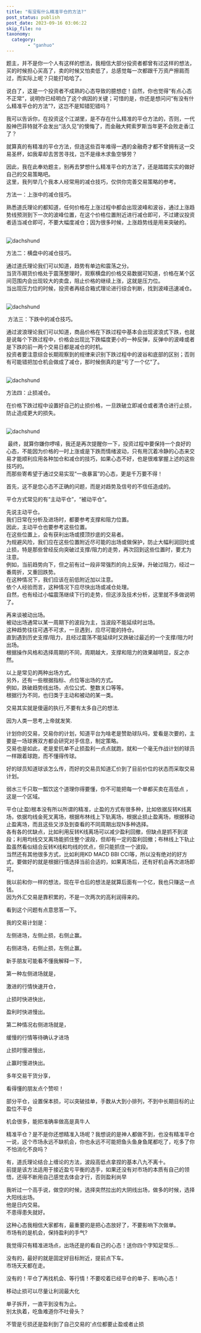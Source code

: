 ```yaml
---
title: "有没有什么精准平仓的方法?"
post_status: publish
post_date: 2023-09-16 03:06:22
skip_file: no
taxonomy:
  category:
        - "ganhuo"
---
```


题主，并不是你一个人有这样的想法，我相信大部分投资者都曾有过这样的想法，买的时候担心买高了，卖的时候又怕卖低了，总感觉每一次都跟千万资产擦肩而过，而实际上呢？只能打哈哈了。

说白了，这是一个投资者不成熟的心态导致的臆想症！自然，你也觉得“有点心态不正常”，说明你已经明白了这个病因的关键；可惜的是，你还是想问问“有没有什么精准平仓的方法”?，这岂不是知错犯错吗？

我可以告诉你，在投资这个江湖里，是不存在什么精准的平仓方法的，否则，一代股神巴菲特就不会发出“活久见”的懊悔了，而金融大鳄索罗斯当年更不会败走香江了？

就算真的有精准的平仓方法，但连这些百年难得一遇的金融奇才都不曾拥有这一交易圣杯，如我辈却去苦苦寻找，岂不是缘木求鱼空够劳？

因此，我在此奉劝题主，别再去梦想什么精准平仓的方法了，还是踏踏实实的做好自己的交易策略吧。  
这里，我列举几个我本人经常用的减仓技巧，仅供你完善交易策略的参考。

方法一：上涨中的减仓技巧。

熟悉道氏理论的都知道，任何价格在上涨过程中都会出现波峰和波谷，通过上涨趋势线预测到下一次的波峰位置，在这个价格位置附近进行减仓即可，不过建议投资者适当减仓即可，不要大幅度减仓；因为很多时候，上涨趋势线是用来突破的。  
 

![dachshund](https://cdn.fendou.la/funstoutiao/2020/11/113737665.png "1.1.png")

方法二：横盘中的减仓技巧。

通过道氏理论我们可以知道，趋势有单边和震荡之分。  
当货币期货价格处于震荡整理时，观察横盘的价格交易数据可知道，价格在某个区间范围内会出现较大的卖盘，阻止价格的继续上涨，这就是压力位。  
当出现压力位的时候，投资者再结合箱式理论进行综合判断，找到波峰迅速减仓。  
 

![dachshund](https://cdn.fendou.la/funstoutiao/2020/11/113746899.png "1.2.png")

 方法三：下跌中的减仓技巧。

通过波浪理论我们可以知道，商品价格在下跌过程中基本会出现波浪式下跌，也就是说每个下跌过程中，价格会出现比下跌幅度更小的一种反弹，反弹中的波峰或者是下跌的前一两个交易日都是减仓的时机。  
投资者要注意综合长期观察到的规律来识别下跌过程中的波谷和底部的区别；否则有可能错把加仓机会做成了减仓，那时候倒真的是“亏了一个亿”了。  
 

![dachshund](https://cdn.fendou.la/funstoutiao/2020/11/113802509.png "1.3.png")

方法四：止损减仓。

在价格下跌过程中设置好自己的止损价格，一旦跌破立即减仓或者清仓进行止损，防止造成更大的损失。  
 

![dachshund](https://cdn.fendou.la/funstoutiao/2020/11/113812165.png "1.png")

 最终，就算你嫌你啰嗦，我还是再次提醒你一下，投资过程中要保持一个良好的心态，不能因为价格的一时上涨或是下跌而情绪波动，只有用沉着冷静的心态来交易才能顺利应用各种加仓和减仓的技巧，如果心态不好，也是很难掌握上述的这些技巧的。  
而那些寄希望于通过交易实现“一夜暴富”的心态，更是千万要不得！

首先，这不是您心态不正确的问题，而是对趋势及信号的不信任造成的。

平仓方式常见的有“主动平仓”，“被动平仓”。

先说主动平仓。  
我们日常在分析及进场时，都要参考支撑和阻力位置。  
因此，主动平仓也要参考这些位置。  
在这些位置上，会有获利出场或摸顶抄底的交易者。  
为规避风险，我们应在这些位置附近尽可能的出场或做保护，防止大幅利润回吐或止损，特是那些曾经反向突破过支撑/阻力的走势，再次回到这些位置时，要尤为注意。  
例如，当前趋势向下，但之前有过一段非常强烈的向上反弹，升破过阻力，经过一番周折，又重回跌势。  
在这种情况下，我们应该在前低附近加以注意。  
依个人经验而言，这种情况下应尽快出场或减仓处理。  
自然，也有经过小幅震荡继续下行的走势，但这涉及技术分析，这里就不多做说明了。

再来谈被动出场。  
被动出场通常以某一周期下的波段为主，当波段不能延续时出场。  
这种趋势往往可遇不可求，一旦遇到，应尽可能的持仓。  
直到遇到历史支撑/阻力，且经过震荡不能延续时又跌破过最近的一个支撑/阻力时出场。  
根据操作风格和选择周期的不同，周期越大，支撑和阻力的效果越明显，反之亦然。

以上是常见的两种出场方式。  
另外，还有一些根据指标、点位等出场的方式。  
例如，跌破趋势线出场，点位公式、整数关口等等。  
根据行为不同，也归类于主动和被动的某一类。

交易其实就是傻逼的执行,不要有太多自己的想法.

因为人类一思考,上帝就发笑.​

计划你的交易，交易你的计划，知道平台为啥老是赞助球队吗，爱看是次要的，主要是一场球赛双方都会研究对手信息，制定策略。  
交易也是如此，老是爱抗单不止损盈利一点点就跑，就和一个毫无作战计划的球员一样跟着球跑，而不懂得传球。

好的球员知道球该怎么传，而好的交易员知道汇价到了目前价位的状态而采取交易计划。

弱水三千只取一瓢饮这个道理你得要懂，你不可能把每一个单都买卖在高低点 ，这是一个区域。

平仓(止盈)根本没有所以所谓的精准，止盈的方式有很多种，比如依据反转K线离场，依据均线金死叉离场，根据布林线上下轨离场，根据止损止盈离场，根据移动止盈离场，而且这些又涉及到查看的不同周期出现N多种选择。  
各有各的优缺点，比如利用反转K线离场可以减少盈利回撤，但缺点是抓不到波段；利用均线交叉离场能抓住整个波段，但却有一定的盈利回撤；布林线上下轨止盈虽然看似结合反转K线和均线的优点，但只能抓住一个波段。  
当然还有其他很多方式，比如利用KD MACD BBI CCI等，所以没有绝对的好方式，要做好的就是根据行情选择当前合适的，如果离场后，还有好机会再次进场即可。

我以前和你一样的想法，现在平仓后的想法是就算后面有一个亿，我也只赚这一点钱。  
因为外汇交易是靠积累的，不是一次两次的高利润得来的。

看到这个问题有点意思答一下。

我的交易计划是：

左侧进场，左侧止损，右侧止赢。

右侧进场，右侧止损，左侧止赢。

新手朋友可能看不懂我解释一下，

第一种左侧进场就是，

激进的行情快速开仓，

止损时快进快出，

盈利时快进慢出。

第二种情况右侧进场就是，

缓慢的行情等待确认才进场

止损时慢进慢出，

止赢时慢进快出。

多年交易干货分享，

看得懂的朋友点个赞呗！

部分平仓，设置保本损，可以突破挂单，手数从大到小排列，不到中长期目标的止盈位不平仓

机会很多，能把准确率做高是真牛人

精准平仓？是不是你还想精准入场呢？我想说的是神人都做不到，也没有精准平仓一说，这个市场永远不缺机会，你也永远不可能把鱼头鱼身鱼尾都吃了，吃多了你不怕消化不良吗？

有，道氏理论结合上缠论的方法，波段高低点拿捏的基本八九不离十。  
前提是该方法适用于接近盈亏平衡的选手，如果还没有对市场的本质有自己的领悟，还得不断用自己感觉去体会才行，否则盈利尚早

我听过一个高手说，做空的时候，选择突然拉出的大阴线出场，做多的时候，选择大阳线出场。  
他是日内交易。  
不患得患失就好。

这种心态我相信大家都有，最重要的是把心态放好了，不要影响下次做单。  
市场有的是机会，保持盈利的手气?

我觉得只有精准进场点，出场还是的看自己的心态！送你四个字知足常乐…

没有的，最好的就是固定好目标附近，提前点下车。  
市场天天都在走。

没有的！平仓了再找机会、等行情！不要咬着已经平仓的单子、影响心态！

移动止损可以尽量让利润最大化

单子拆开，一直平到没有为止。  
别太执着，吃鱼难道你不吐骨头？

不管是亏损还是盈利到了自己交易的'点位都要止盈或者止损
